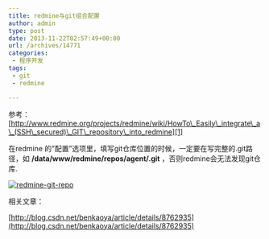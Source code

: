 ```yaml
---
title: redmine与git组合配置
author: admin
type: post
date: 2013-11-22T02:57:49+00:00
url: /archives/14771
categories:
 - 程序开发
tags:
 - git
 - redmine

---
```

参考：[http://www.redmine.org/projects/redmine/wiki/HowTo\_Easily\_integrate\_a\_(SSH\_secured)\_GIT\_repository\_into_redmine][1]

在redmine 的”配置”选项里，填写git仓库位置的时候，一定要在写完整的.git路径，如 **/data/www/redmine/repos/agent/.git** ，否则redmine会无法发现git仓库.

[![redmine-git-repo](https://blogstatic.haohtml.com//uploads/2023/09/redmine-git-repo.png)][2]

相关文章：

[http://blog.csdn.net/benkaoya/article/details/8762935](http://blog.csdn.net/benkaoya/article/details/8762935)

[1]: http://www.redmine.org/projects/redmine/wiki/HowTo_Easily_integrate_a_(SSH_secured)_GIT_repository_into_redmine
[2]: http://http://blog.haohtml.com/wp-content/uploads/2013/11/redmine-git-repo.png
